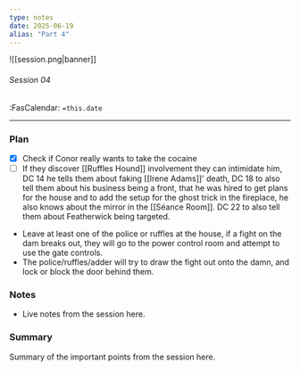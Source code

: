 ```yaml
---
type: notes
date: 2025-06-19
alias: "Part 4"
---
```


![[session.png|banner]]
###### Session 04
<span class="sub2">:FasCalendar: `=this.date`</span>
___

### Plan
- [x] Check if Conor really wants to take the cocaine
- [ ] If they discover [[Ruffles Hound]] involvement they can intimidate him, DC 14 he tells them about faking [[Irene Adams]]' death, DC 18 to also tell them about his business being a front, that he was hired to get plans for the house and to add the setup for the ghost trick in the fireplace, he also knows about the mirror in the [[Séance Room]]. DC 22 to also tell them about Featherwick being targeted.
- Leave at least one of the police or ruffles at the house, if a fight on the dam breaks out, they will go to the power control room and attempt to use the gate controls.
- The police/ruffles/adder will try to draw the fight out onto the damn, and lock or block the door behind them.

### Notes
- Live notes from the session here.

### Summary
Summary of the important points from the session here.


